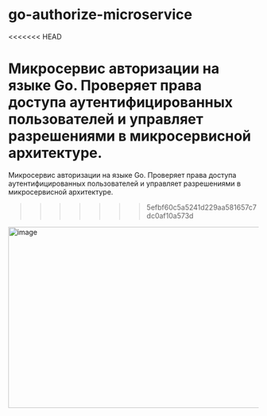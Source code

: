 # go-authorize-microservice
<<<<<<< HEAD

Микросервис авторизации на языке Go. Проверяет права доступа аутентифицированных пользователей и управляет разрешениями в микросервисной архитектуре.
=======
Микросервис авторизации на языке Go. Проверяет права доступа аутентифицированных пользователей и управляет разрешениями в микросервисной архитектуре. 
>>>>>>> 5efbf60c5a5241d229aa581657c7dc0af10a573d
<img width="640" height="365" alt="image" src="https://github.com/user-attachments/assets/097e84bd-bfee-4310-8e3e-56ef7167f61a" />

